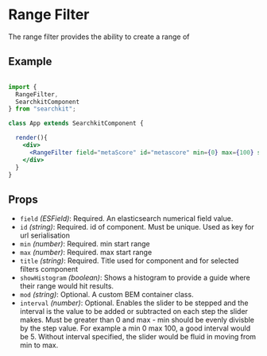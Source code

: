 # Range Filter
The range filter provides the ability to create a range of

## Example

```jsx

import {
  RangeFilter,
  SearchkitComponent
} from "searchkit";

class App extends SearchkitComponent {

  render(){
    <div>
      <RangeFilter field="metaScore" id="metascore" min={0} max={100} showHistogram={true} title="MetaScore"/>
    </div>
  }
}
```

## Props
- `field` *(ESField)*: Required. An elasticsearch numerical field value.
- `id` *(string)*: Required. id of component. Must be unique. Used as key for url serialisation
- `min` *(number)*: Required. min start range
- `max` *(number)*: Required. max start range
- `title` *(string)*: Required. Title used for component and for selected filters component
- `showHistogram` *(boolean)*: Shows a histogram to provide a guide where their range would hit results.
- `mod` *(string)*: Optional. A custom BEM container class.
- `interval` *(number)*: Optional. Enables the slider to be stepped and the interval is the value to be added or subtracted on each step the slider makes. Must be greater than 0 and max - min should be evenly divisble by the step value. For example a min 0 max 100, a good interval would be 5. Without interval specified, the slider would be fluid in moving from min to max. 
